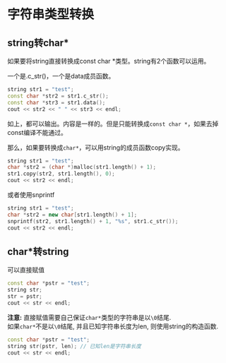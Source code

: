 # 字符串类型转换

## string转char*

如果要将string直接转换成const char *类型。string有2个函数可以运用。

一个是.c_str()，一个是data成员函数。

```c++
string str1 = "test";
const char *str2 = str1.c_str();
const char *str3 = str1.data();
cout << str2 << " " << str3 << endl;
```

如上，都可以输出。内容是一样的。但是只能转换成`const char *`，如果去掉const编译不能通过。

那么，如果要转换成`char*`，可以用string的成员函数copy实现。

```c++
string str1 = "test";
char *str2 = (char *)malloc(str1.length() + 1);
str1.copy(str2, str1.length(), 0);
cout << str2 << endl;
```

或者使用snprintf

```c++
string str1 = "test";
char *str2 = new char[str1.length() + 1];
snprintf(str2, str1.length() + 1, "%s", str1.c_str());
cout << str2 << endl;
```

## char*转string

可以直接赋值

```c++
const char *pstr = "test";
string str;
str = pstr;
cout << str << endl;
```

**注意:** 直接赋值需要自己保证`char*`类型的字符串是以`\0`结尾.  
如果`char*`不是以`\0`结尾, 并且已知字符串长度为len, 则使用string的构造函数.

```c++
const char *pstr = "test";
string str(pstr, len); // 已知len是字符串长度
cout << str << endl;
```
